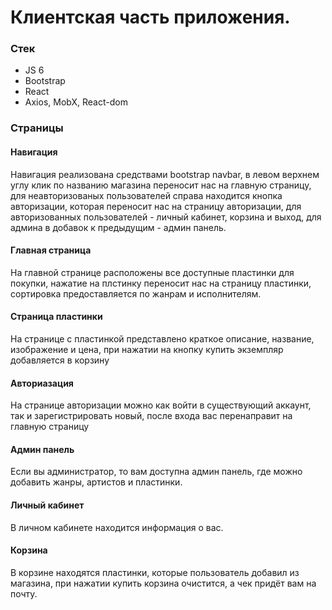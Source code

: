 # Клиентская часть приложения.  
### Стек
* JS 6
* Bootstrap
* React
* Axios, MobX, React-dom  
### Страницы  
#### Навигация  
Навигация реализована средствами bootstrap navbar, в левом верхнем углу клик по названию магазина переносит нас на главную страницу, для неавторизованых пользователей справа находится кнопка авторизации, которая переносит нас на страницу авторизации, для авторизованных пользователей - личный кабинет, корзина и выход, для админа в добавок к предыдущим - админ панель.
#### Главная страница  
На главной странице расположены все доступные пластинки для покупки, нажатие на плстинку переносит нас на страницу пластинки, сортировка предоставляется по жанрам и исполнителям.  
#### Страница пластинки
На странице с пластинкой представлено краткое описание, название, изображение и цена, при нажатии на кнопку купить экземпляр добавляется в корзину
#### Авториазация
На странице авторизации можно как войти в существующий аккаунт, так и зарегистрировать новый, после входа вас перенаправит на главную страницу
#### Админ панель
Если вы администратор, то вам доступна админ панель, где можно добавить жанры, артистов и пластинки.
#### Личный кабинет
В личном кабинете находится информация о вас.
#### Корзина
В корзине находятся пластинки, которые пользователь добавил из магазина, при нажатии купить корзина очистится, а чек придёт вам на почту.